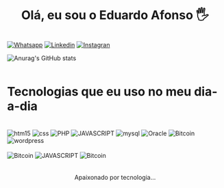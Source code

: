 
<div style="display: flex; justify-content: center; align-items: center;">
 <h1>Olá, eu sou o Eduardo Afonso 🖐️</h1>
</div>

[![Whatsapp](https://img.shields.io/badge/WhatsApp-25D366?style=for-the-badge&logo=whatsapp&logoColor=white)](https://wa.me/5561983829690)
[![Linkedin](https://img.shields.io/badge/LinkedIn-0077B5?style=for-the-badge&logo=linkedin&logoColor=white)](https://www.linkedin.com/in/eduardo-afonso-048428205?utm_source=share&utm_campaign=share_via&utm_content=profile&utm_medium=android_app )
[![Instagran](https://img.shields.io/badge/Instagram-E4405F?style=for-the-badge&logo=instagram&logoColor=white)](https://www.instagram.com/eduardolacerdaa_/)

![Anurag's GitHub stats](https://github-readme-stats.vercel.app/api?username=EduardoAfonsoDev&show_icons=true&theme=radical)

<div style="display: flex; justify-content: center; align-items: center;">
 <h1>Tecnologias que eu uso no meu dia-a-dia</h1>
</div>

<div style="display: flex; justify-content: center; align-items: center;">
    <div style="display: inline_block"><br/>
    <img align="center" alt="htm15" src="https://img.shields.io/badge/HTML5-E34F26?
    style=for-the-badge&logo-htmlS&logoColor=white" />
    <img align="center" alt="css" src="https://img.shields.io/badge/CSS3-1572B6?style=for-the-badge&logo=css3&logoColor=white" />
    <img align="center" alt="PHP" src="https://img.shields.io/badge/PHP-777BB4?style=for-the-badge&logo=php&logoColor=white" />
    <img align="center" alt="JAVASCRIPT" src="https://img.shields.io/badge/JavaScript-F7DF1E?style=for-the-badge&logo=javascript&logoColor=black" />
    <img align="center" alt="mysql" src="https://img.shields.io/badge/MySQL-005C84?style=for-the-badge&logo=mysql&logoColor=white" />
    <img align="center" alt="Oracle" src="https://img.shields.io/badge/Oracle-F80000?style=for-the-badge&logo=oracle&logoColor=black" />
    <img align="center" alt="Bitcoin" src="https://img.shields.io/badge/Bitcoin-000000?style=for-the-badge&logo=bitcoin&logoColor=white" />
    <img align="center" alt="wordpress" src="https://img.shields.io/badge/Wordpress-21759B?style=for-the-badge&logo=wordpress&logoColor=white" />
    <div style="display: inline_block"><br/>
    <img align="center" alt="Bitcoin" src="https://img.shields.io/badge/Bootstrap-563D7C?style=for-the-badge&logo=bootstrap&logoColor=white" />
       <img align="center" alt="JAVASCRIPT" src="https://img.shields.io/badge/Power BI-F7DF1E?style=for-the-badge&logoColor=black" />
<img align="center" alt="Bitcoin" src="https://img.shields.io/badge/Projeto One-EC5252?style=for-the-badge&logo=Alura&logoColor=white" />
</div></br></br>

<div style="display: flex; justify-content: center; align-items: center;">
    Apaixonado por tecnologia...
</div>


